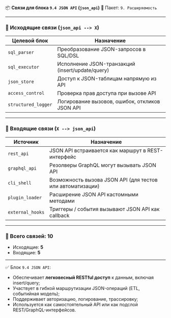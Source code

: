📦 **Связи для блока `9.4 JSON API` (`json_api`)**
📁 Пакет: `9. Расширяемость`

---

### 🔻 Исходящие связи (`json_api --> X`)

| Целевой блок        | Назначение                                       |
| ------------------- | ------------------------------------------------ |
| `sql_parser`        | Преобразование JSON-запросов в SQL/DSL           |
| `sql_executor`      | Исполнение JSON-транзакций (insert/update/query) |
| `json_store`        | Доступ к JSON-таблицам напрямую из API           |
| `access_control`    | Проверка прав доступа при вызове API             |
| `structured_logger` | Логирование вызовов, ошибок, откликов JSON API   |

---

### 🔺 Входящие связи (`X --> json_api`)

| Источник         | Назначение                                                 |
| ---------------- | ---------------------------------------------------------- |
| `rest_api`       | JSON API встраивается как маршрут в REST-интерфейс         |
| `graphql_api`    | Резолверы GraphQL могут вызывать JSON API                  |
| `cli_shell`      | Возможность вызова JSON API (для тестов или автоматизации) |
| `plugin_loader`  | Расширение JSON API кастомными методами                    |
| `external_hooks` | Триггеры / события вызывают JSON API как callback          |

---

### 🧩 Всего связей: **10**

* Исходящие: **5**
* Входящие: **5**

---

✅ Блок `9.4 JSON API`:

* Обеспечивает **легковесный RESTful доступ** к данным, включая insert/query;
* Участвует в гибкой маршрутизации JSON-операций (ETL, событийная модель);
* Поддерживает авторизацию, логирование, трассировку;
* Используется как самостоятельный API или как подслой REST/GraphQL-интерфейсов.
